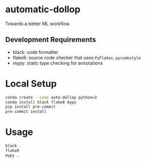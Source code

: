 # automatic-dollop

Towards a better ML workflow.

## Development Requirements

* black: code formatter
* flake8: source code checker that uses `PyFlakes`, `pycodestyle`
* mypy: static type checking for annotations

# Local Setup

```bash
conda create --name auto-dollop python=3
conda install black flake8 mypy
pip install pre-commit
pre-commit install
```

# Usage
```bash
black .
flake8
mypy .
```
